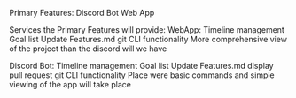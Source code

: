 Primary Features: 
Discord Bot
Web App



Services the Primary Features will provide:
WebApp:
	Timeline management
	Goal list
	Update Features.md
	git CLI functionality
	More comprehensive view of the project than the discord will we have

Discord Bot:
	Timeline management
	Goal list
	Update Features.md
	display pull request
	git CLI functionality
	Place were basic commands and simple viewing of the app will take place

